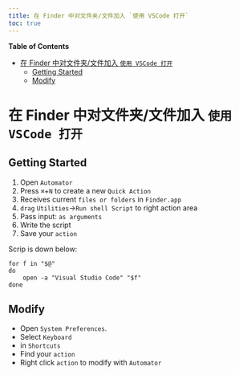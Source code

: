 ```yaml
---
title: 在 Finder 中对文件夹/文件加入 `使用 VSCode 打开`
toc: true
---
```


<!-- START doctoc generated TOC please keep comment here to allow auto update -->
<!-- DON'T EDIT THIS SECTION, INSTEAD RE-RUN doctoc TO UPDATE -->
**Table of Contents**

- [在 Finder 中对文件夹/文件加入 `使用 VSCode 打开`](#在-finder-中对文件夹文件加入-使用-vscode-打开)
  - [Getting Started](#getting-started)
  - [Modify](#modify)

<!-- END doctoc generated TOC please keep comment here to allow auto update -->

# 在 Finder 中对文件夹/文件加入 `使用 VSCode 打开`

## Getting Started

1. Open `Automator` 
2. Press `⌘`+`N` to create a new  `Quick Action`
3. Receives current `files or folders` in `Finder.app`
4. `drag` `Utilities`->`Run shell Script` to right action area
5. Pass input: `as arguments`
6. Write the script
7. Save your `action`

Scrip is down below:

```shell
for f in "$@"
do
	open -a "Visual Studio Code" "$f"
done
```

## Modify

- Open `System Preferences`.
- Select `Keyboard`
- in `Shortcuts`
- Find your `action`
- Right click `action` to modify with `Automator`
